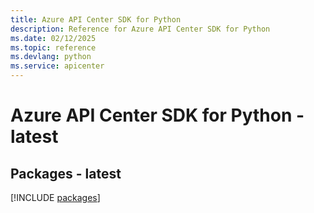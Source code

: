```yaml
---
title: Azure API Center SDK for Python
description: Reference for Azure API Center SDK for Python
ms.date: 02/12/2025
ms.topic: reference
ms.devlang: python
ms.service: apicenter
---
```

# Azure API Center SDK for Python - latest
## Packages - latest
[!INCLUDE [packages](api-center-index.md)]